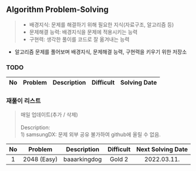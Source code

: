 ## Algorithm Problem-Solving
>- 배경지식: 문제를 해결하기 위해 필요한 지식(자료구조, 알고리즘 등)
>- 문제해결 능력: 배경지식을 문제에 적용시키는 능력
>- 구현력: 생각한 풀이를 코드로 잘 옮겨내는 능력

- 알고리즘 문제를 풀어보며 배경지식, 문제해결 능력, 구현력을 키우기 위한 저장소

### TODO
| No | Problem | Description | Difficult | Solving Date |
|:------:|:---------:|:---------:|:-----------:|:-----------:|


### 재풀이 리스트
>매일 업데이트(추가 / 삭제)
><br>
><br>Description: 
> <br>1) samsungDX: 문제 외부 공유 불가하여 github에 올릴 수 없음.

| No | Problem | Description | Difficult | Next Solving Date |
|:------:|:---------:|:---------:|:-----------:|:-----------:|
| 1 | 2048 (Easy) | baaarkingdog | Gold 2 | 2022.03.11. |
